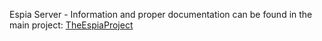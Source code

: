 Espia Server - Information and proper documentation can be found in the main project:
[TheEspiaProject](https://github.com/tomp332/TheEspiaProject)
